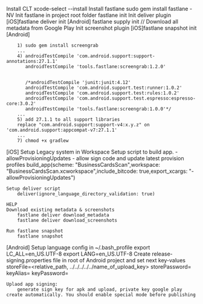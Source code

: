 Install CLT
    xcode-select --install
Install fastlane
    sudo gem install fastlane -NV
Init fastlane in project root folder
    fastlane init
Init deliver plugin
    [iOS]fastlane deliver init
    [Android] fastlane supply init // Download all metadata from Google Play
Init screenshot plugin
    [iOS]fastlane snapshot init
    [Android]

        1) sudo gem install screengrab
        ...
        4) androidTestCompile 'com.android.support:support-annotations:27.1.1'
           androidTestCompile 'tools.fastlane:screengrab:1.2.0'


           /*androidTestCompile 'junit:junit:4.12'
           androidTestCompile 'com.android.support.test:runner:1.0.2'
           androidTestCompile 'com.android.support.test:rules:1.0.2'
           androidTestCompile 'com.android.support.test.espresso:espresso-core:3.0.2'
           androidTestCompile 'tools.fastlane:screengrab:1.0.0'*/
        ...
        5) add 27.1.1 to all support libraries
        replace "com.android.support:support-v4:x.y.z" on 'com.android.support:appcompat-v7:27.1.1'
        ...
        7) chmod +x gradlew

[iOS]
    Setup Legacy system in Workspace
    Setup script to build app. -allowProvisioningUpdates - allow sign code and update latest provision profiles
        build_app(scheme: "BusinessCardsScan",workspace: "BusinessCardsScan.xcworkspace",include_bitcode: true,export_xcargs: "-allowProvisioningUpdates")

    Setup deliver script
        deliver(ignore_language_directory_validation: true)

    HELP
    Download existing metadata & screenshots
        fastlane deliver download_metadata
        fastlane deliver download_screenshots

    Run fastlane snapshot
        fastlane snapshot


[Android]
    Setup language config in ~/.bash_profile
        export LC_ALL=en_US.UTF-8
        export LANG=en_US.UTF-8
    Create release-signing.properties file in root of Android project and set next key-values
        storeFile=<relative_path, ../../../../../name_of_upload_key>
        storePassword=<password>
        keyAlias=<alias>
        keyPassword=<password>


    Uplaod app signing:
        generate sign key for apk and upload, private key google play create automatically. You should enable special mode before publishing

